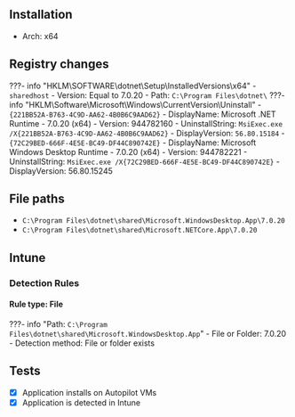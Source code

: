 ## Installation
- Arch: x64

## Registry changes
???- info "HKLM\SOFTWARE\dotnet\Setup\InstalledVersions\x64"
	- `sharedhost`
		- Version: Equal to 7.0.20
		- Path: `C:\Program Files\dotnet\`
???- info "HKLM\Software\Microsoft\Windows\CurrentVersion\Uninstall"
	- `{221BB52A-B763-4C9D-AA62-4B0B6C9AAD62}`
		- DisplayName: Microsoft .NET Runtime - 7.0.20 (x64)
		- Version: 944782160
		- UninstallString: `MsiExec.exe /X{221BB52A-B763-4C9D-AA62-4B0B6C9AAD62}`
		- DisplayVersion: `56.80.15184`
	- `{72C29BED-666F-4E5E-BC49-DF44C890742E}`
		- DisplayName: Microsoft Windows Desktop Runtime - 7.0.20 (x64)
		- Version: 944782221
		- UninstallString: `MsiExec.exe /X{72C29BED-666F-4E5E-BC49-DF44C890742E}`
		- DisplayVersion: 56.80.15245

## File paths
- `C:\Program Files\dotnet\shared\Microsoft.WindowsDesktop.App\7.0.20`
- `C:\Program Files\dotnet\shared\Microsoft.NETCore.App\7.0.20`

## Intune
### Detection Rules
#### Rule type: File
???- info "Path: `C:\Program Files\dotnet\shared\Microsoft.WindowsDesktop.App`"
	- File or Folder: 7.0.20
	- Detection method: File or folder exists
## Tests
 - [X] Application installs on Autopilot VMs
 - [x] Application is detected in Intune